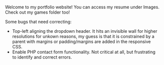 Welcome to my portfolio website! You can access my resume under Images. Check out my games folder too!

Some bugs that need correcting:
- Top-left aligning the dropdown header. It hits an invisible wall for higher resolutions for unkown reasons, my guess is that it is constrained by a parent with margins or padding/margins are added in the responsive CSS. 
- Enable PHP contact form functionality. Not critical at all, but frustrating to identify and correct errors. 